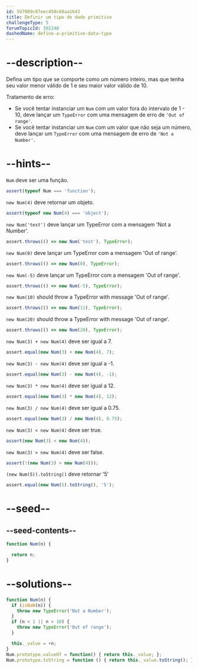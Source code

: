 ```yaml
---
id: 597089c87eec450c68aa1643
title: Definir um tipo de dado primitivo
challengeType: 5
forumTopicId: 302248
dashedName: define-a-primitive-data-type
---
```


# --description--

Defina um tipo que se comporte como um número inteiro, mas que tenha seu valor menor válido de 1 e seu maior valor válido de 10.

Tratamento de erro:

<ul>
  <li>Se você tentar instanciar um <code>Num</code> com um valor fora do intervalo de 1 - 10, deve lançar um <code>TypeError</code> com uma mensagem de erro de <code>'Out of range'</code>.</li>
  <li>Se você tentar instanciar um <code>Num</code> com um valor que não seja um número, deve lançar um <code>TypeError</code> com uma mensagem de erro de <code>'Not a Number'</code>.</li>
</ul>

# --hints--

`Num` deve ser uma função.

```js
assert(typeof Num === 'function');
```

`new Num(4)` deve retornar um objeto.

```js
assert(typeof new Num(4) === 'object');
```

`new Num('test')` deve lançar um TypeError com a mensagem 'Not a Number'.

```js
assert.throws(() => new Num('test'), TypeError);
```

`new Num(0)` deve lançar um TypeError com a mensagem 'Out of range'.

```js
assert.throws(() => new Num(0), TypeError);
```

`new Num(-5)` deve lançar um TypeError com a mensagem 'Out of range'.

```js
assert.throws(() => new Num(-5), TypeError);
```

`new Num(10)` should throw a TypeError with message 'Out of range'.

```js
assert.throws(() => new Num(11), TypeError);
```

`new Num(20)` should throw a TypeError with message 'Out of range'.

```js
assert.throws(() => new Num(20), TypeError);
```

`new Num(3) + new Num(4)` deve ser igual a 7.

```js
assert.equal(new Num(3) + new Num(4), 7);
```

`new Num(3) - new Num(4)` deve ser igual a -1.

```js
assert.equal(new Num(3) - new Num(4), -1);
```

`new Num(3) * new Num(4)` deve ser igual a 12.

```js
assert.equal(new Num(3) * new Num(4), 12);
```

`new Num(3) / new Num(4)` deve ser igual a 0.75.

```js
assert.equal(new Num(3) / new Num(4), 0.75);
```

`new Num(3) < new Num(4)` deve ser true.

```js
assert(new Num(3) < new Num(4));
```

`new Num(3) > new Num(4)` deve ser false.

```js
assert(!(new Num(3) > new Num(4)));
```

`(new Num(5)).toString()` deve retornar '5'

```js
assert.equal(new Num(5).toString(), '5');
```

# --seed--

## --seed-contents--

```js
function Num(n) {

  return n;
}
```

# --solutions--

```js
function Num(n) {
  if (isNaN(n)) {
    throw new TypeError('Not a Number');
  }
  if (n < 1 || n > 10) {
    throw new TypeError('Out of range');
  }

  this._value = +n;
}
Num.prototype.valueOf = function() { return this._value; };
Num.prototype.toString = function () { return this._value.toString(); };
```
